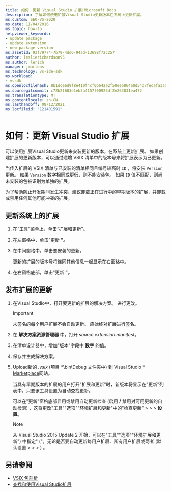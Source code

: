 ```yaml
---
title: 如何：更新 Visual Studio 扩展|Microsoft Docs
description: 了解如何使用扩展Visual Studio更新版本在系统上更新扩展。
ms.custom: SEO-VS-2020
ms.date: 11/04/2016
ms.topic: how-to
helpviewer_keywords:
- update package
- update extension
- new package version
ms.assetid: 93f79774-7b79-4dd6-94ad-13698f72c257
author: leslierichardson95
ms.author: lerich
manager: jmartens
ms.technology: vs-ide-sdk
ms.workload:
- vssdk
ms.openlocfilehash: 8b1dce6d9f8e410f4cf0b642a2f50eeb864a0d54d7fedafa3a524e76615ebb83
ms.sourcegitcommit: c72b2f603e1eb3a4157f00926df2e263831ea472
ms.translationtype: MT
ms.contentlocale: zh-CN
ms.lasthandoff: 08/12/2021
ms.locfileid: "121401591"
---
```

# <a name="how-to-update-a-visual-studio-extension"></a>如何：更新 Visual Studio 扩展
可以使用扩展Visual Studio更新来安装更新的版本，在系统上更新扩展。 如果创建扩展的更新版本，可以通过递增 VSIX 清单中的版本号来将扩展表示为已更新。

 当传入扩展的 VSIX 清单与已安装的清单相同且编号较高时 `ID` ，将安装 `Version` 更新。 如果 `Version` 数字相同或更低，则不能安装包。 如果 `ID` 值不匹配，则尚未安装的包被识别为单独的扩展。

 为了帮助防止开发期间发生冲突，建议卸载正在进行中的早期版本的扩展，并卸载或禁用任何其他可能冲突的扩展。

## <a name="to-update-an-extension-on-your-system"></a>更新系统上的扩展

1. 在“工具”菜单上，单击“扩展和更新”。

2. 在左窗格中，单击"更新 **"。**

3. 在中间窗格中，单击要安装的更新。

     更新的扩展的版本号将连同其他信息一起显示在右窗格中。

4. 在右窗格底部，单击"更新 **"。**

## <a name="to-publish-an-update-of-an-extension"></a>发布扩展的更新

1. 在Visual Studio中，打开要更新的扩展的解决方案。 进行更改。

    > [!IMPORTANT]
    > 未签名的每个用户扩展不会自动更新。 应始终对扩展进行签名。

2. 在 **解决方案资源管理器** 中，打开 *source.extension.manifest*。

3. 在清单设计器中，增加"版本"字段中 **数字** 的值。

4. 保存并生成解决方案。

5. Upload新的 *.vsix* (项目 *\bin\Debug 文件夹中) 到 Visual Studio \* [Marketplace](https://marketplace.visualstudio.com/vs)网站。

     当具有早期版本的扩展的用户打开"扩展和更新"时，新版本将显示在"更新"列表中，只要该工具设置为自动查找更新。

     可以在"更新"窗格底部启用或禁用自动更新检查 (启用 **/** 禁用对可用更新的自动检测) ，这将更改"工具""选项""环境扩展和更新"中的"检查更新"  >    >    >  **设置**。

    > [!NOTE]
    > 从 Visual Studio 2015 Update 2 开始，可以在"工具""选项""环境扩展和更新") 中指定" ("，无论是否要自动更新每用户扩展、所有用户扩展或两者 (默认设置  >    >    >  ) 。

## <a name="see-also"></a>另请参阅
- [VSIX 包剖析](../extensibility/anatomy-of-a-vsix-package.md)
- [查找和使用Visual Studio扩展](../ide/finding-and-using-visual-studio-extensions.md)
